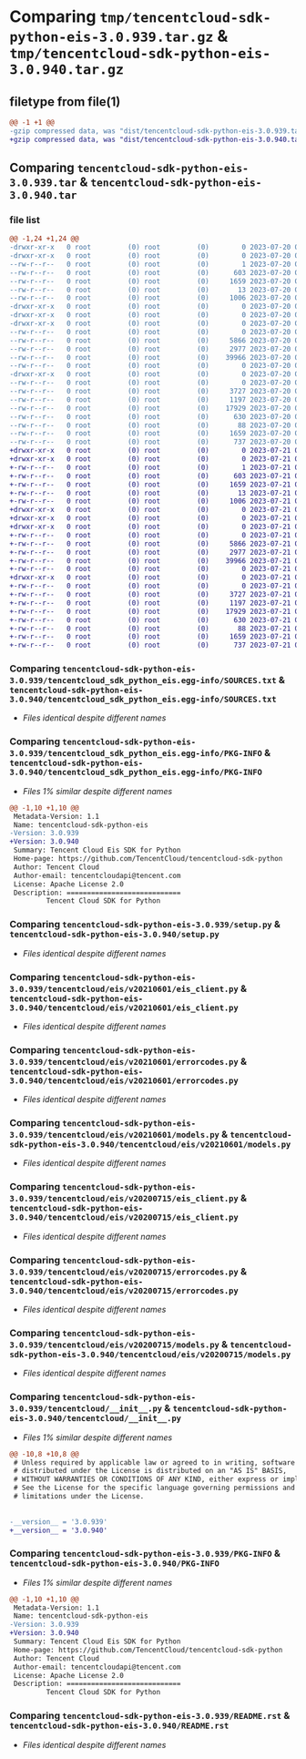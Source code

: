 # Comparing `tmp/tencentcloud-sdk-python-eis-3.0.939.tar.gz` & `tmp/tencentcloud-sdk-python-eis-3.0.940.tar.gz`

## filetype from file(1)

```diff
@@ -1 +1 @@
-gzip compressed data, was "dist/tencentcloud-sdk-python-eis-3.0.939.tar", last modified: Thu Jul 20 00:23:49 2023, max compression
+gzip compressed data, was "dist/tencentcloud-sdk-python-eis-3.0.940.tar", last modified: Fri Jul 21 00:28:44 2023, max compression
```

## Comparing `tencentcloud-sdk-python-eis-3.0.939.tar` & `tencentcloud-sdk-python-eis-3.0.940.tar`

### file list

```diff
@@ -1,24 +1,24 @@
-drwxr-xr-x   0 root         (0) root         (0)        0 2023-07-20 00:23:49.000000 tencentcloud-sdk-python-eis-3.0.939/
-drwxr-xr-x   0 root         (0) root         (0)        0 2023-07-20 00:23:49.000000 tencentcloud-sdk-python-eis-3.0.939/tencentcloud_sdk_python_eis.egg-info/
--rw-r--r--   0 root         (0) root         (0)        1 2023-07-20 00:23:49.000000 tencentcloud-sdk-python-eis-3.0.939/tencentcloud_sdk_python_eis.egg-info/dependency_links.txt
--rw-r--r--   0 root         (0) root         (0)      603 2023-07-20 00:23:49.000000 tencentcloud-sdk-python-eis-3.0.939/tencentcloud_sdk_python_eis.egg-info/SOURCES.txt
--rw-r--r--   0 root         (0) root         (0)     1659 2023-07-20 00:23:49.000000 tencentcloud-sdk-python-eis-3.0.939/tencentcloud_sdk_python_eis.egg-info/PKG-INFO
--rw-r--r--   0 root         (0) root         (0)       13 2023-07-20 00:23:49.000000 tencentcloud-sdk-python-eis-3.0.939/tencentcloud_sdk_python_eis.egg-info/top_level.txt
--rw-r--r--   0 root         (0) root         (0)     1006 2023-07-20 00:23:49.000000 tencentcloud-sdk-python-eis-3.0.939/setup.py
-drwxr-xr-x   0 root         (0) root         (0)        0 2023-07-20 00:23:49.000000 tencentcloud-sdk-python-eis-3.0.939/tencentcloud/
-drwxr-xr-x   0 root         (0) root         (0)        0 2023-07-20 00:23:49.000000 tencentcloud-sdk-python-eis-3.0.939/tencentcloud/eis/
-drwxr-xr-x   0 root         (0) root         (0)        0 2023-07-20 00:23:49.000000 tencentcloud-sdk-python-eis-3.0.939/tencentcloud/eis/v20210601/
--rw-r--r--   0 root         (0) root         (0)        0 2023-07-20 00:23:49.000000 tencentcloud-sdk-python-eis-3.0.939/tencentcloud/eis/v20210601/__init__.py
--rw-r--r--   0 root         (0) root         (0)     5866 2023-07-20 00:23:49.000000 tencentcloud-sdk-python-eis-3.0.939/tencentcloud/eis/v20210601/eis_client.py
--rw-r--r--   0 root         (0) root         (0)     2977 2023-07-20 00:23:49.000000 tencentcloud-sdk-python-eis-3.0.939/tencentcloud/eis/v20210601/errorcodes.py
--rw-r--r--   0 root         (0) root         (0)    39966 2023-07-20 00:23:49.000000 tencentcloud-sdk-python-eis-3.0.939/tencentcloud/eis/v20210601/models.py
--rw-r--r--   0 root         (0) root         (0)        0 2023-07-20 00:23:49.000000 tencentcloud-sdk-python-eis-3.0.939/tencentcloud/eis/__init__.py
-drwxr-xr-x   0 root         (0) root         (0)        0 2023-07-20 00:23:49.000000 tencentcloud-sdk-python-eis-3.0.939/tencentcloud/eis/v20200715/
--rw-r--r--   0 root         (0) root         (0)        0 2023-07-20 00:23:49.000000 tencentcloud-sdk-python-eis-3.0.939/tencentcloud/eis/v20200715/__init__.py
--rw-r--r--   0 root         (0) root         (0)     3727 2023-07-20 00:23:49.000000 tencentcloud-sdk-python-eis-3.0.939/tencentcloud/eis/v20200715/eis_client.py
--rw-r--r--   0 root         (0) root         (0)     1197 2023-07-20 00:23:49.000000 tencentcloud-sdk-python-eis-3.0.939/tencentcloud/eis/v20200715/errorcodes.py
--rw-r--r--   0 root         (0) root         (0)    17929 2023-07-20 00:23:49.000000 tencentcloud-sdk-python-eis-3.0.939/tencentcloud/eis/v20200715/models.py
--rw-r--r--   0 root         (0) root         (0)      630 2023-07-20 00:23:49.000000 tencentcloud-sdk-python-eis-3.0.939/tencentcloud/__init__.py
--rw-r--r--   0 root         (0) root         (0)       88 2023-07-20 00:23:49.000000 tencentcloud-sdk-python-eis-3.0.939/setup.cfg
--rw-r--r--   0 root         (0) root         (0)     1659 2023-07-20 00:23:49.000000 tencentcloud-sdk-python-eis-3.0.939/PKG-INFO
--rw-r--r--   0 root         (0) root         (0)      737 2023-07-20 00:23:49.000000 tencentcloud-sdk-python-eis-3.0.939/README.rst
+drwxr-xr-x   0 root         (0) root         (0)        0 2023-07-21 00:28:44.000000 tencentcloud-sdk-python-eis-3.0.940/
+drwxr-xr-x   0 root         (0) root         (0)        0 2023-07-21 00:28:44.000000 tencentcloud-sdk-python-eis-3.0.940/tencentcloud_sdk_python_eis.egg-info/
+-rw-r--r--   0 root         (0) root         (0)        1 2023-07-21 00:28:44.000000 tencentcloud-sdk-python-eis-3.0.940/tencentcloud_sdk_python_eis.egg-info/dependency_links.txt
+-rw-r--r--   0 root         (0) root         (0)      603 2023-07-21 00:28:44.000000 tencentcloud-sdk-python-eis-3.0.940/tencentcloud_sdk_python_eis.egg-info/SOURCES.txt
+-rw-r--r--   0 root         (0) root         (0)     1659 2023-07-21 00:28:44.000000 tencentcloud-sdk-python-eis-3.0.940/tencentcloud_sdk_python_eis.egg-info/PKG-INFO
+-rw-r--r--   0 root         (0) root         (0)       13 2023-07-21 00:28:44.000000 tencentcloud-sdk-python-eis-3.0.940/tencentcloud_sdk_python_eis.egg-info/top_level.txt
+-rw-r--r--   0 root         (0) root         (0)     1006 2023-07-21 00:28:44.000000 tencentcloud-sdk-python-eis-3.0.940/setup.py
+drwxr-xr-x   0 root         (0) root         (0)        0 2023-07-21 00:28:44.000000 tencentcloud-sdk-python-eis-3.0.940/tencentcloud/
+drwxr-xr-x   0 root         (0) root         (0)        0 2023-07-21 00:28:44.000000 tencentcloud-sdk-python-eis-3.0.940/tencentcloud/eis/
+drwxr-xr-x   0 root         (0) root         (0)        0 2023-07-21 00:28:44.000000 tencentcloud-sdk-python-eis-3.0.940/tencentcloud/eis/v20210601/
+-rw-r--r--   0 root         (0) root         (0)        0 2023-07-21 00:28:44.000000 tencentcloud-sdk-python-eis-3.0.940/tencentcloud/eis/v20210601/__init__.py
+-rw-r--r--   0 root         (0) root         (0)     5866 2023-07-21 00:28:44.000000 tencentcloud-sdk-python-eis-3.0.940/tencentcloud/eis/v20210601/eis_client.py
+-rw-r--r--   0 root         (0) root         (0)     2977 2023-07-21 00:28:44.000000 tencentcloud-sdk-python-eis-3.0.940/tencentcloud/eis/v20210601/errorcodes.py
+-rw-r--r--   0 root         (0) root         (0)    39966 2023-07-21 00:28:44.000000 tencentcloud-sdk-python-eis-3.0.940/tencentcloud/eis/v20210601/models.py
+-rw-r--r--   0 root         (0) root         (0)        0 2023-07-21 00:28:44.000000 tencentcloud-sdk-python-eis-3.0.940/tencentcloud/eis/__init__.py
+drwxr-xr-x   0 root         (0) root         (0)        0 2023-07-21 00:28:44.000000 tencentcloud-sdk-python-eis-3.0.940/tencentcloud/eis/v20200715/
+-rw-r--r--   0 root         (0) root         (0)        0 2023-07-21 00:28:44.000000 tencentcloud-sdk-python-eis-3.0.940/tencentcloud/eis/v20200715/__init__.py
+-rw-r--r--   0 root         (0) root         (0)     3727 2023-07-21 00:28:44.000000 tencentcloud-sdk-python-eis-3.0.940/tencentcloud/eis/v20200715/eis_client.py
+-rw-r--r--   0 root         (0) root         (0)     1197 2023-07-21 00:28:44.000000 tencentcloud-sdk-python-eis-3.0.940/tencentcloud/eis/v20200715/errorcodes.py
+-rw-r--r--   0 root         (0) root         (0)    17929 2023-07-21 00:28:44.000000 tencentcloud-sdk-python-eis-3.0.940/tencentcloud/eis/v20200715/models.py
+-rw-r--r--   0 root         (0) root         (0)      630 2023-07-21 00:28:44.000000 tencentcloud-sdk-python-eis-3.0.940/tencentcloud/__init__.py
+-rw-r--r--   0 root         (0) root         (0)       88 2023-07-21 00:28:44.000000 tencentcloud-sdk-python-eis-3.0.940/setup.cfg
+-rw-r--r--   0 root         (0) root         (0)     1659 2023-07-21 00:28:44.000000 tencentcloud-sdk-python-eis-3.0.940/PKG-INFO
+-rw-r--r--   0 root         (0) root         (0)      737 2023-07-21 00:28:44.000000 tencentcloud-sdk-python-eis-3.0.940/README.rst
```

### Comparing `tencentcloud-sdk-python-eis-3.0.939/tencentcloud_sdk_python_eis.egg-info/SOURCES.txt` & `tencentcloud-sdk-python-eis-3.0.940/tencentcloud_sdk_python_eis.egg-info/SOURCES.txt`

 * *Files identical despite different names*

### Comparing `tencentcloud-sdk-python-eis-3.0.939/tencentcloud_sdk_python_eis.egg-info/PKG-INFO` & `tencentcloud-sdk-python-eis-3.0.940/tencentcloud_sdk_python_eis.egg-info/PKG-INFO`

 * *Files 1% similar despite different names*

```diff
@@ -1,10 +1,10 @@
 Metadata-Version: 1.1
 Name: tencentcloud-sdk-python-eis
-Version: 3.0.939
+Version: 3.0.940
 Summary: Tencent Cloud Eis SDK for Python
 Home-page: https://github.com/TencentCloud/tencentcloud-sdk-python
 Author: Tencent Cloud
 Author-email: tencentcloudapi@tencent.com
 License: Apache License 2.0
 Description: ============================
         Tencent Cloud SDK for Python
```

### Comparing `tencentcloud-sdk-python-eis-3.0.939/setup.py` & `tencentcloud-sdk-python-eis-3.0.940/setup.py`

 * *Files identical despite different names*

### Comparing `tencentcloud-sdk-python-eis-3.0.939/tencentcloud/eis/v20210601/eis_client.py` & `tencentcloud-sdk-python-eis-3.0.940/tencentcloud/eis/v20210601/eis_client.py`

 * *Files identical despite different names*

### Comparing `tencentcloud-sdk-python-eis-3.0.939/tencentcloud/eis/v20210601/errorcodes.py` & `tencentcloud-sdk-python-eis-3.0.940/tencentcloud/eis/v20210601/errorcodes.py`

 * *Files identical despite different names*

### Comparing `tencentcloud-sdk-python-eis-3.0.939/tencentcloud/eis/v20210601/models.py` & `tencentcloud-sdk-python-eis-3.0.940/tencentcloud/eis/v20210601/models.py`

 * *Files identical despite different names*

### Comparing `tencentcloud-sdk-python-eis-3.0.939/tencentcloud/eis/v20200715/eis_client.py` & `tencentcloud-sdk-python-eis-3.0.940/tencentcloud/eis/v20200715/eis_client.py`

 * *Files identical despite different names*

### Comparing `tencentcloud-sdk-python-eis-3.0.939/tencentcloud/eis/v20200715/errorcodes.py` & `tencentcloud-sdk-python-eis-3.0.940/tencentcloud/eis/v20200715/errorcodes.py`

 * *Files identical despite different names*

### Comparing `tencentcloud-sdk-python-eis-3.0.939/tencentcloud/eis/v20200715/models.py` & `tencentcloud-sdk-python-eis-3.0.940/tencentcloud/eis/v20200715/models.py`

 * *Files identical despite different names*

### Comparing `tencentcloud-sdk-python-eis-3.0.939/tencentcloud/__init__.py` & `tencentcloud-sdk-python-eis-3.0.940/tencentcloud/__init__.py`

 * *Files 1% similar despite different names*

```diff
@@ -10,8 +10,8 @@
 # Unless required by applicable law or agreed to in writing, software
 # distributed under the License is distributed on an "AS IS" BASIS,
 # WITHOUT WARRANTIES OR CONDITIONS OF ANY KIND, either express or implied.
 # See the License for the specific language governing permissions and
 # limitations under the License.
 
 
-__version__ = '3.0.939'
+__version__ = '3.0.940'
```

### Comparing `tencentcloud-sdk-python-eis-3.0.939/PKG-INFO` & `tencentcloud-sdk-python-eis-3.0.940/PKG-INFO`

 * *Files 1% similar despite different names*

```diff
@@ -1,10 +1,10 @@
 Metadata-Version: 1.1
 Name: tencentcloud-sdk-python-eis
-Version: 3.0.939
+Version: 3.0.940
 Summary: Tencent Cloud Eis SDK for Python
 Home-page: https://github.com/TencentCloud/tencentcloud-sdk-python
 Author: Tencent Cloud
 Author-email: tencentcloudapi@tencent.com
 License: Apache License 2.0
 Description: ============================
         Tencent Cloud SDK for Python
```

### Comparing `tencentcloud-sdk-python-eis-3.0.939/README.rst` & `tencentcloud-sdk-python-eis-3.0.940/README.rst`

 * *Files identical despite different names*

